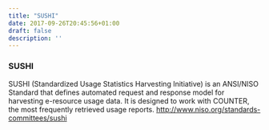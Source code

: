 ```yaml
---
title: "SUSHI"
date: 2017-09-26T20:45:56+01:00
draft: false
description: ''
---
```


### SUSHI

SUSHI (Standardized Usage Statistics Harvesting Initiative) is an ANSI/NISO Standard that defines automated request and response model for harvesting e-resource usage data. It is designed to work with COUNTER, the most frequently retrieved usage reports. http://www.niso.org/standards-committees/sushi
